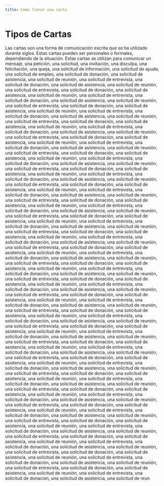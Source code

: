 ```yaml
---
title: Como llenar una carta
---
```



# Tipos de Cartas

Las cartas son una forma de comunicación escrita que se ha utilizado durante siglos. Estas cartas pueden ser personales o formales, dependiendo de la situación. Estas cartas se utilizan para comunicar un mensaje, una petición, una solicitud, una invitación, una disculpa, una felicitación, una queja, una solicitud de información, una solicitud de ayuda, una solicitud de empleo, una solicitud de donación, una solicitud de asistencia, una solicitud de reunión, una solicitud de entrevista, una solicitud de donación, una solicitud de asistencia, una solicitud de reunión, una solicitud de entrevista, una solicitud de donación, una solicitud de asistencia, una solicitud de reunión, una solicitud de entrevista, una solicitud de donación, una solicitud de asistencia, una solicitud de reunión, una solicitud de entrevista, una solicitud de donación, una solicitud de asistencia, una solicitud de reunión, una solicitud de entrevista, una solicitud de donación, una solicitud de asistencia, una solicitud de reunión, una solicitud de entrevista, una solicitud de donación, una solicitud de asistencia, una solicitud de reunión, una solicitud de entrevista, una solicitud de donación, una solicitud de asistencia, una solicitud de reunión, una solicitud de entrevista, una solicitud de donación, una solicitud de asistencia, una solicitud de reunión, una solicitud de entrevista, una solicitud de donación, una solicitud de asistencia, una solicitud de reunión, una solicitud de entrevista, una solicitud de donación, una solicitud de asistencia, una solicitud de reunión, una solicitud de entrevista, una solicitud de donación, una solicitud de asistencia, una solicitud de reunión, una solicitud de entrevista, una solicitud de donación, una solicitud de asistencia, una solicitud de reunión, una solicitud de entrevista, una solicitud de donación, una solicitud de asistencia, una solicitud de reunión, una solicitud de entrevista, una solicitud de donación, una solicitud de asistencia, una solicitud de reunión, una solicitud de entrevista, una solicitud de donación, una solicitud de asistencia, una solicitud de reunión, una solicitud de entrevista, una solicitud de donación, una solicitud de asistencia, una solicitud de reunión, una solicitud de entrevista, una solicitud de donación, una solicitud de asistencia, una solicitud de reunión, una solicitud de entrevista, una solicitud de donación, una solicitud de asistencia, una solicitud de reunión, una solicitud de entrevista, una solicitud de donación, una solicitud de asistencia, una solicitud de reunión, una solicitud de entrevista, una solicitud de donación, una solicitud de asistencia, una solicitud de reunión, una solicitud de entrevista, una solicitud de donación, una solicitud de asistencia, una solicitud de reunión, una solicitud de entrevista, una solicitud de donación, una solicitud de asistencia, una solicitud de reunión, una solicitud de entrevista, una solicitud de donación, una solicitud de asistencia, una solicitud de reunión, una solicitud de entrevista, una solicitud de donación, una solicitud de asistencia, una solicitud de reunión, una solicitud de entrevista, una solicitud de donación, una solicitud de asistencia, una solicitud de reunión, una solicitud de entrevista, una solicitud de donación, una solicitud de asistencia, una solicitud de reunión, una solicitud de entrevista, una solicitud de donación, una solicitud de asistencia, una solicitud de reunión, una solicitud de entrevista, una solicitud de donación, una solicitud de asistencia, una solicitud de reunión, una solicitud de entrevista, una solicitud de donación, una solicitud de asistencia, una solicitud de reunión, una solicitud de entrevista, una solicitud de donación, una solicitud de asistencia, una solicitud de reunión, una solicitud de entrevista, una solicitud de donación, una solicitud de asistencia, una solicitud de reunión, una solicitud de entrevista, una solicitud de donación, una solicitud de asistencia, una solicitud de reunión, una solicitud de entrevista, una solicitud de donación, una solicitud de asistencia, una solicitud de reunión, una solicitud de entrevista, una solicitud de donación, una solicitud de asistencia, una solicitud de reunión, una solicitud de entrevista, una solicitud de donación, una solicitud de asistencia, una solicitud de reunión, una solicitud de entrevista, una solicitud de donación, una solicitud de asistencia, una solicitud de reunión, una solicitud de entrevista, una solicitud de donación, una solicitud de asistencia, una solicitud de reunión, una solicitud de entrevista, una solicitud de donación, una solicitud de asistencia, una solicitud de reunión, una solicitud de entrevista, una solicitud de donación, una solicitud de asistencia, una solicitud de reunión, una solicitud de entrevista, una solicitud de donación, una solicitud de asistencia, una solicitud de reunión, una solicitud de entrevista, una solicitud de donación, una solicitud de asistencia, una solicitud de reunión, una solicitud de entrevista, una solicitud de donación, una solicitud de asistencia, una solicitud de reunión, una solicitud de entrevista, una solicitud de donación, una solicitud de asistencia, una solicitud de reunión, una solicitud de entrevista, una solicitud de donación, una solicitud de asistencia, una solicitud de reunión, una solicitud de entrevista, una solicitud de donación, una solicitud de asistencia, una solicitud de reunión, una solicitud de entrevista, una solicitud de donación, una solicitud de asistencia, una solicitud de reunión, una solicitud de entrevista, una solicitud de donación, una solicitud de asistencia, una solicitud de reunión, una solicitud de entrevista, una solicitud de donación, una solicitud de asistencia, una solicitud de reunión, una solicitud de entrevista, una solicitud de donación, una solicitud de asistencia, una solicitud de reunión, una solicitud de entrevista, una solicitud de donación, una solicitud de asistencia, una solicitud de reunión, una solicitud de entrevista, una solicitud de donación, una solicitud de asistencia, una solicitud de reun